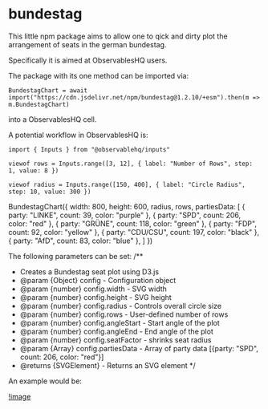 # bundestag
 
This little npm package aims to allow one to qick and dirty plot the arrangement of seats in the german bundestag. 

Specifically it is aimed at ObservablesHQ users.

The package with its one method can be imported via:

```
BundestagChart = await import("https://cdn.jsdelivr.net/npm/bundestag@1.2.10/+esm").then(m => m.BundestagChart)
```

into a ObservablesHQ cell. 

A potential workflow in ObservablesHQ is:

```
import { Inputs } from "@observablehq/inputs"
```

```
viewof rows = Inputs.range([3, 12], { label: "Number of Rows", step: 1, value: 8 })
```
```
viewof radius = Inputs.range([150, 400], { label: "Circle Radius", step: 10, value: 300 })
```

BundestagChart({
  width: 800,
  height: 600,
  radius,
  rows,
  partiesData: [
    { party: "LINKE", count: 39, color: "purple" },
    { party: "SPD", count: 206, color: "red" },
    { party: "GRÜNE", count: 118, color: "green" },
    { party: "FDP", count: 92, color: "yellow" },
    { party: "CDU/CSU", count: 197, color: "black" },
    { party: "AfD", count: 83, color: "blue" },
  ]
})


The following parameters can be set:
/**
 * Creates a Bundestag seat plot using D3.js
 * @param {Object} config - Configuration object
 * @param {number} config.width - SVG width
 * @param {number} config.height - SVG height
 * @param {number} config.radius - Controls overall circle size
 * @param {number} config.rows - User-defined number of rows
 * @param {number} config.angleStart - Start angle of the plot
 * @param {number} config.angleEnd - End angle of the plot
 * @param {number} config.seatFactor - shrinks seat radius
 * @param {Array} config.partiesData - Array of party data [{party: "SPD", count: 206, color: "red"}]
 * @returns {SVGElement} - Returns an SVG element
 */

 An example would be:

 [!image](./example.png?raw=true)
